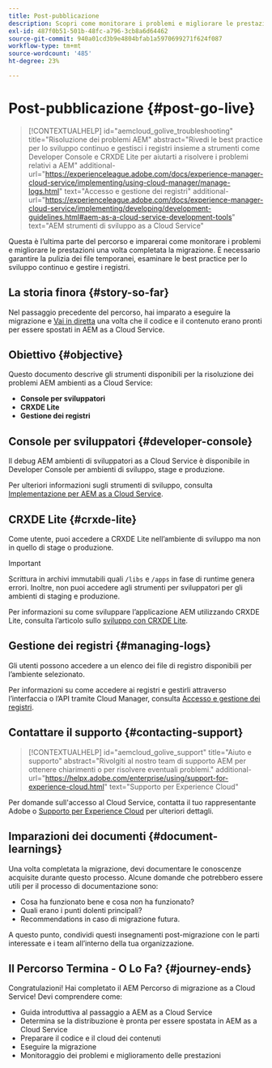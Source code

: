 ```yaml
---
title: Post-pubblicazione
description: Scopri come monitorare i problemi e migliorare le prestazioni
exl-id: 487f0b51-501b-48fc-a796-3cb8a6d64462
source-git-commit: 940a01cd3b9e4804bfab1a5970699271f624f087
workflow-type: tm+mt
source-wordcount: '485'
ht-degree: 23%

---
```


# Post-pubblicazione {#post-go-live}

>[!CONTEXTUALHELP]
>id="aemcloud_golive_troubleshooting"
>title="Risoluzione dei problemi AEM"
>abstract="Rivedi le best practice per lo sviluppo continuo e gestisci i registri insieme a strumenti come Developer Console e CRXDE Lite per aiutarti a risolvere i problemi relativi a AEM"
>additional-url="https://experienceleague.adobe.com/docs/experience-manager-cloud-service/implementing/using-cloud-manager/manage-logs.html" text="Accesso e gestione dei registri"
>additional-url="https://experienceleague.adobe.com/docs/experience-manager-cloud-service/implementing/developing/development-guidelines.html#aem-as-a-cloud-service-development-tools" text="AEM strumenti di sviluppo as a Cloud Service"

Questa è l’ultima parte del percorso e imparerai come monitorare i problemi e migliorare le prestazioni una volta completata la migrazione. È necessario garantire la pulizia dei file temporanei, esaminare le best practice per lo sviluppo continuo e gestire i registri.

## La storia finora {#story-so-far}

Nel passaggio precedente del percorso, hai imparato a eseguire la migrazione e [Vai in diretta](/help/journey-migration/go-live.md) una volta che il codice e il contenuto erano pronti per essere spostati in AEM as a Cloud Service.

## Obiettivo {#objective}

Questo documento descrive gli strumenti disponibili per la risoluzione dei problemi AEM ambienti as a Cloud Service:

* **Console per sviluppatori**
* **CRXDE Lite**
* **Gestione dei registri**

## Console per sviluppatori {#developer-console}

Il debug AEM ambienti di sviluppatori as a Cloud Service è disponibile in Developer Console per ambienti di sviluppo, stage e produzione.

Per ulteriori informazioni sugli strumenti di sviluppo, consulta [Implementazione per AEM as a Cloud Service](/help/implementing/developing/introduction/development-guidelines.md#aem-as-a-cloud-service-development-tools).

## CRXDE Lite {#crxde-lite}

Come utente, puoi accedere a CRXDE Lite nell’ambiente di sviluppo ma non in quello di stage o produzione.

>[!IMPORTANT]
>Scrittura in archivi immutabili quali `/libs` e `/apps` in fase di runtime genera errori. Inoltre, non puoi accedere agli strumenti per sviluppatori per gli ambienti di staging e produzione.

Per informazioni su come sviluppare l’applicazione AEM utilizzando CRXDE Lite, consulta l’articolo sullo [sviluppo con CRXDE Lite](/help/implementing/developing/tools/crxde.md).

## Gestione dei registri {#managing-logs}

Gli utenti possono accedere a un elenco dei file di registro disponibili per l’ambiente selezionato.

Per informazioni su come accedere ai registri e gestirli attraverso l’interfaccia o l’API tramite Cloud Manager, consulta [Accesso e gestione dei registri](/help/implementing/cloud-manager/manage-logs.md).

## Contattare il supporto {#contacting-support}

>[!CONTEXTUALHELP]
>id="aemcloud_golive_support"
>title="Aiuto e supporto"
>abstract="Rivolgiti al nostro team di supporto AEM per ottenere chiarimenti o per risolvere eventuali problemi."
>additional-url="https://helpx.adobe.com/enterprise/using/support-for-experience-cloud.html" text="Supporto per Experience Cloud"

Per domande sull&#39;accesso al Cloud Service, contatta il tuo rappresentante Adobe o [Supporto per Experience Cloud](https://helpx.adobe.com/it/enterprise/using/support-for-experience-cloud.html) per ulteriori dettagli.

## Imparazioni dei documenti {#document-learnings}

Una volta completata la migrazione, devi documentare le conoscenze acquisite durante questo processo. Alcune domande che potrebbero essere utili per il processo di documentazione sono:

* Cosa ha funzionato bene e cosa non ha funzionato?
* Quali erano i punti dolenti principali?
* Recommendations in caso di migrazione futura.

A questo punto, condividi questi insegnamenti post-migrazione con le parti interessate e i team all’interno della tua organizzazione.

## Il Percorso Termina - O Lo Fa? {#journey-ends}

Congratulazioni! Hai completato il AEM Percorso di migrazione as a Cloud Service! Devi comprendere come:

* Guida introduttiva al passaggio a AEM as a Cloud Service
* Determina se la distribuzione è pronta per essere spostata in AEM as a Cloud Service
* Preparare il codice e il cloud dei contenuti
* Eseguire la migrazione
* Monitoraggio dei problemi e miglioramento delle prestazioni
